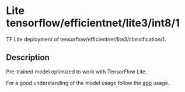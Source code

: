 # Lite tensorflow/efficientnet/lite3/int8/1
TF Lite deployment of tensorflow/efficientnet/lite3/classification/1.

<!-- asset-path: legacy -->
<!-- parent-model: tensorflow/efficientnet/lite3/classification/1 -->

## Description
Pre-trained model optimized to work with TensorFlow Lite.


For a good understanding of the model usage follow the
[app](https://github.com/tensorflow/examples/blob/master/lite/examples/image_classification/android/lib_support/src/main/java/org/tensorflow/lite/examples/classification/tflite/Classifier.java)
usage.
